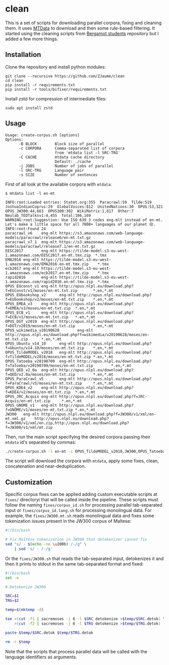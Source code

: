 # clean

This is a set of scripts for downloading parallel corpora, fixing and cleaning them.
It uses [MTData](https://github.com/thammegowda/mtdata) to download and then some rule-based filtering.
It started using the cleaning scripts from [Bergamot students](https://github.com/browsermt/students) repository but I added a few more things.

## Installation
Clone the repository and install python modules:
```
git clone --recursive https://github.com/ZJaume/clean
cd clean
pip install -r requirements.txt
pip install -r tools/bifixer/requirements.txt
```

Install zstd for compression of intermediate files:
```
sudo apt install zstd
```

## Usage
```
Usage: create-corpus.sh [options]
Options:
      -B BLOCK        Block size of parallel
      -c CORPORA      Comma-separated list of corpora
                      from 'mtdata list -l SRC-TRG'
      -C CACHE        mtdata cache directory
                      Default: ./cache
      -j JOBS         Number of jobs of parallel
      -l SRC-TRG      Language pair
      -s SIZE         Number of sentences
```

First of all look at the available corpora with `mtdata`:
```
$ mtdata list -l en-mt
```
```
INFO:root:Loaded entries: Statmt.org:355  Paracrawl:59  Tilde:519  JoshuaIndianCoprus:29  GlobalVoices:812  UnitedNations:30  OPUS:53,321  OPUS_JW300:44,663  OPUS100:302  WikiMatrix:1,617  Other:7  Neulab_TEDTalksv1:4,455  Total:106,169
WARNING:root:Suggestion: Use ISO 639_3 codes eng-mlt instead of en-mt. Let's make a little space for all 7000+ languages of our planet 😢.
INFO:root:Found 24
paracrawl_v6    eng-mlt https://s3.amazonaws.com/web-language-models/paracrawl/release6/en-mt.txt.gz
paracrawl_v7_1  eng-mlt https://s3.amazonaws.com/web-language-models/paracrawl/release7.1/en-mt.txt.gz
EESC2017        eng-mlt https://tilde-model.s3-eu-west-1.amazonaws.com/EESC2017.en-mt.tmx.zip  *.tmx
EMA2016 eng-mlt https://tilde-model.s3-eu-west-1.amazonaws.com/EMA2016.en-mt.tmx.zip    *.tmx
ecb2017 eng-mlt https://tilde-model.s3-eu-west-1.amazonaws.com/ecb2017.en-mt.tmx.zip    *.tmx
rapid2016       eng-mlt https://tilde-model.s3-eu-west-1.amazonaws.com/rapid2016.en-mt.tmx.zip  *.tmx
OPUS_EUconst_v1 eng-mlt http://opus.nlpl.eu/download.php?f=EUconst/v1/moses/en-mt.txt.zip       *.en,*.mt
OPUS_EUbookshop_v2      eng-mlt http://opus.nlpl.eu/download.php?f=EUbookshop/v2/moses/en-mt.txt.zip    *.en,*.mt
OPUS_EMEA_v3    eng-mlt http://opus.nlpl.eu/download.php?f=EMEA/v3/moses/en-mt.txt.zip  *.en,*.mt
OPUS_ECB_v1     eng-mlt http://opus.nlpl.eu/download.php?f=ECB/v1/moses/en-mt.txt.zip   *.en,*.mt
OPUS_DGT_v2019  eng-mlt http://opus.nlpl.eu/download.php?f=DGT/v2019/moses/en-mt.txt.zip        *.en,*.mt
OPUS_wikimedia_v20190628        eng-mlt http://opus.nlpl.eu/download.php?f=wikimedia/v20190628/moses/en-mt.txt.zip      *.en,*.mt
OPUS_Ubuntu_v14_10      eng-mlt http://opus.nlpl.eu/download.php?f=Ubuntu/v14.10/moses/en-mt.txt.zip    *.en,*.mt
OPUS_TildeMODEL_v2018   eng-mlt http://opus.nlpl.eu/download.php?f=TildeMODEL/v2018/moses/en-mt.txt.zip *.en,*.mt
OPUS_Tatoeba_v20190709  eng-mlt http://opus.nlpl.eu/download.php?f=Tatoeba/v20190709/moses/en-mt.txt.zip        *.en,*.mt
OPUS_QED_v2_0a  eng-mlt http://opus.nlpl.eu/download.php?f=QED/v2.0a/moses/en-mt.txt.zip        *.en,*.mt
OPUS_ParaCrawl_v5       eng-mlt http://opus.nlpl.eu/download.php?f=ParaCrawl/v5/moses/en-mt.txt.zip     *.en,*.mt
OPUS_KDE4_v2    eng-mlt http://opus.nlpl.eu/download.php?f=KDE4/v2/moses/en-mt.txt.zip  *.en,*.mt
OPUS_JRC_Acquis eng-mlt http://opus.nlpl.eu/download.php?f=JRC-Acquis/en-mt.txt.zip     *.en,*.mt
OPUS_GNOME_v1   eng-mlt http://opus.nlpl.eu/download.php?f=GNOME/v1/moses/en-mt.txt.zip *.en,*.mt
JW300   eng-mlt http://opus.nlpl.eu/download.php?f=JW300/v1/xml/en-mt.xml.gz    http://opus.nlpl.eu/download.php?f=JW300/v1/xml/en.zip,http://opus.nlpl.eu/download.php?f=JW300/v1/xml/mt.zip
```

Then, run the main script specifying the desired corpora passing their `mtdata` id's separated by commas:
```bash
./create-corpus.sh -l en-mt -c OPUS_TildeMODEL_v2018,JW300,OPUS_Tatoeba_v20190709,OPUS_ECB_v1
```

The script will download the corpora with `mtdata`, apply some fixes, clean, concatenation and near-deduplication.

## Customization
Specific corpus fixes can be applied adding custom executable scripts at `fixes/` directoryi that will be called inside the pipeline.
These scripts must follow the naming `fixes/corpus_id.sh` for processing parallel tab-separated input or `fixes/corpus_id.lang.sh` for processing monolingual data.
For example, the `fixes/JW300.mt.sh` reads monolingual data and fixes some tokenization issues present in the JW300 corpus of Maltese:
```bash
#!/bin/bash

# Fix Maltese tokenization in JW300 that detokenizer cannot fix
sed "s/ - $(echo -ne \u200b) /-/g" \
    | sed 's/ - /-/g'
```

Or the `fixes/JW300.sh` that reads the tab-separated input, detokenizes it and then it prints to stdout in the same tab-separated format and fixed:
```bash
#!/bin/bash
set -e

# Detokenize JW300

SRC=$1
TRG=$2

temp=$(mktemp -d)

tee >(cut -f1 | sacremoses -j 6 -l $SRC detokenize >$temp/$SRC.detok) \
    >(cut -f2 | sacremoses -j 6 -l $TRG detokenize >$temp/$TRG.detok)

paste $temp/$SRC.detok $temp/$TRG.detok

rm -r $temp
```

Note that the scripts that process parallel data will be called with the language identifiers as arguments.
